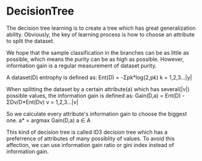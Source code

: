 # DecisionTree

The decision tree learning is to create a tree which has great generalization ability. Obviously, the key of learning process is how to choose an attribute to split the dataset.

We hope that the sample classification in the branches can be as little as possible, which means the purity can be as high as possible. However, information gain is a regular measurement of dataset purity.

A dataset(D) entrophy is defined as:
                  Ent(D) = -Σpk*log(2,pk)     k = 1,2,3...|y|
                  
When splitting the dataset by a certain attribute(a) which has several(|v|) possible values, the information gain is defined as:
                  Gain(D,a) = Ent(D) - ΣDv/D*Ent(Dv)     v = 1,2,3...|v|

So we calculate every attribute's information gain to choose the biggest one.
                  a* = argmax Gain(D,a)     a ∈ A

This kind of decision tree is called ID3 decision tree which has a preferrence of attributes of many possiblity of values. To avoid this affection, we can use information gain ratio or gini index instead of information gain.

